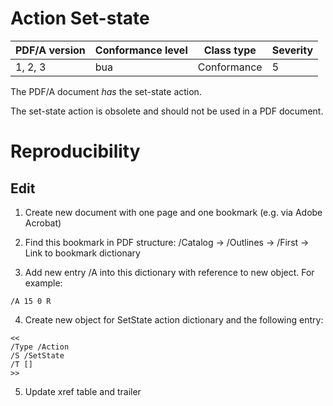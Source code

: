 # Action Set-state

| PDF/A version | Conformance level | Class type  | Severity |
| ------------- | ----------------- | ----------  | -------- |
| 1, 2, 3       | bua               | Conformance | 5        |

The PDF/A document _has_ the set-state action.

The set-state action is obsolete and should not be used in a PDF document.

# Reproducibility
## Edit

1. Create new document with one page and one bookmark (e.g. via Adobe Acrobat)

2. Find this bookmark in PDF structure: /Catalog -> /Outlines -> /First -> Link to bookmark dictionary

3. Add new entry /A into this dictionary with reference to new object. For example:
```
/A 15 0 R
```

4. Create new object for SetState action dictionary and the following entry:
```
<<
/Type /Action
/S /SetState
/T []
>>
```

5. Update xref table and trailer

